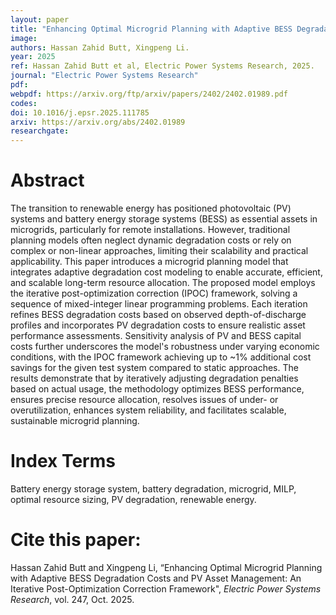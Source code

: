 ```yaml
---
layout: paper
title: "Enhancing Optimal Microgrid Planning with Adaptive BESS Degradation Costs and PV Asset Management: An Iterative Post-Optimization Correction Framework"
image: 
authors: Hassan Zahid Butt, Xingpeng Li.
year: 2025
ref: Hassan Zahid Butt et al, Electric Power Systems Research, 2025.  
journal: "Electric Power Systems Research"
pdf: 
webpdf: https://arxiv.org/ftp/arxiv/papers/2402/2402.01989.pdf
codes: 
doi: 10.1016/j.epsr.2025.111785
arxiv: https://arxiv.org/abs/2402.01989
researchgate: 
---
```


# Abstract
The transition to renewable energy has positioned photovoltaic (PV) systems and battery energy storage systems (BESS) as essential assets in microgrids, particularly for remote installations. However, traditional planning models often neglect dynamic degradation costs or rely on complex or non-linear approaches, limiting their scalability and practical applicability. This paper introduces a microgrid planning model that integrates adaptive degradation cost modeling to enable accurate, efficient, and scalable long-term resource allocation. The proposed model employs the iterative post-optimization correction (IPOC) framework, solving a sequence of mixed-integer linear programming problems. Each iteration refines BESS degradation costs based on observed depth-of-discharge profiles and incorporates PV degradation costs to ensure realistic asset performance assessments. Sensitivity analysis of PV and BESS capital costs further underscores the model's robustness under varying economic conditions, with the IPOC framework achieving up to ~1% additional cost savings for the given test system compared to static approaches. The results demonstrate that by iteratively adjusting degradation penalties based on actual usage, the methodology optimizes BESS performance, ensures precise resource allocation, resolves issues of under- or overutilization, enhances system reliability, and facilitates scalable, sustainable microgrid planning.

# Index Terms
Battery energy storage system, battery degradation, microgrid, MILP, optimal resource sizing, PV degradation, renewable energy.

# Cite this paper:
Hassan Zahid Butt and Xingpeng Li, “Enhancing Optimal Microgrid Planning with Adaptive BESS Degradation Costs and PV Asset Management: An Iterative Post-Optimization Correction Framework", *Electric Power Systems Research*, vol. 247, Oct. 2025.

